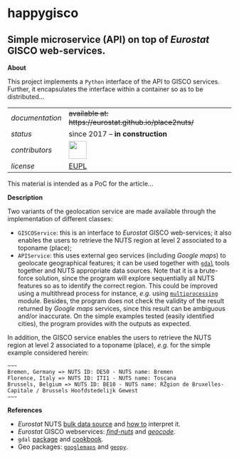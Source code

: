 happygisco
=========

Simple microservice (API) on top of _Eurostat_ GISCO web-services.
---

**About**

This project implements a `Python` interface of the API to GISCO services. Further, it encapsulates the interface within a container so as to be distributed... 

<table align="center">
    <tr> <td align="left"><i>documentation</i></td> <td align="left"><strike>available at: https://eurostat.github.io/place2nuts/</strike></td> </tr> 
    <tr> <td align="left"><i>status</i></td> <td align="left">since 2017 &ndash; <b>in construction</b></td></tr> 
    <tr> <td align="left"><i>contributors</i></td> 
    <td align="left" valign="middle">
<a href="https://github.com/gjacopo"><img src="https://github.com/gjacopo.png" width="40"></a>
</td> </tr> 
    <tr> <td align="left"><i>license</i></td> <td align="left"><a href="https://joinup.ec.europa.eu/sites/default/files/eupl1.1.-licence-en_0.pdfEUPL">EUPL</a> </td> </tr> 
</table>

This material is intended as a PoC for the article... 

**Description**

Two variants of the geolocation service are made available through the implementation of different classes:
* `GISCOService`: this is an interface to _Eurostat_ GISCO web-services; it also enables the users to retrieve the NUTS region at level 2 associated to a toponame (place);
* `APIService`: this uses external geo services (including  _Google maps_) to geolocate geographical features; it can be used together with [`gdal`](http://gdal.org) tools together and NUTS appropriate data sources. Note that it is a brute-force solution, since the program will explore sequentially all NUTS features so as to identify the correct region. This could be improved using a multithread process for instance, _e.g._ using [`multiprocessing`](https://docs.python.org/3.4/library/multiprocessing.html?highlight=process) module. Besides, the program does not check the validity of the result returned by _Google maps_ services, since this result can be ambiguous and/or inaccurate. On the simple examples tested (easily identified cities), the program provides with the outputs as expected.

In addition, the GISCO service enables the users to retrieve the NUTS region at level 2 associated to a toponame (place), _e.g._ for the simple example considered herein:

    ~~~
    Bremen, Germany => NUTS ID: DE50 - NUTS name: Bremen
    Florence, Italy => NUTS ID: ITI1 - NUTS name: Toscana
    Brussels, Belgium => NUTS ID: BE10 - NUTS name: RŽgion de Bruxelles-Capitale / Brussels Hoofdstedelijk Gewest	
    ~~~

**<a name="References"></a>References**

* _Eurostat_ NUTS [bulk data source](http://ec.europa.eu/eurostat/cache/GISCO/distribution/v2/nuts/download/ref-nuts-2013-01m.shp.zip) and [how to](http://ec.europa.eu/eurostat/documents/4311134/4366152/guidelines-geographic-data.pdf) interpret it.
* _Eurostat_  GISCO webservices: [_find-nuts_](http://europa.eu/webtools/rest/gisco/nuts/find-nuts.py) and [_geocode_](http://europa.eu/webtools/rest/gisco/api?).
* `gdal` [package](https://pypi.python.org/pypi/GDAL) and [cookbook](https://pcjericks.github.io/py-gdalogr-cookbook/index.html).
* Geo packages: [`googlemaps`](https://pypi.python.org/pypi/googlemaps/) and [`geopy`](https://github.com/geopy/geopy).

